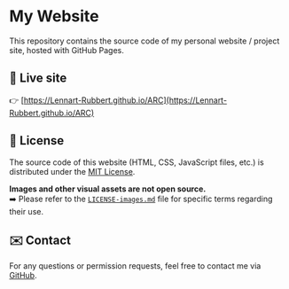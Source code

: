 # My Website

This repository contains the source code of my personal website / project site, hosted with GitHub Pages.

## 🔗 Live site

👉 [https://Lennart-Rubbert.github.io/ARC](https://Lennart-Rubbert.github.io/ARC)

## 📄 License

The source code of this website (HTML, CSS, JavaScript files, etc.) is distributed under the [MIT License](LICENSE).

**Images and other visual assets are not open source.**  
➡️ Please refer to the [`LICENSE-images.md`](LICENSE-images.md) file for specific terms regarding their use.

## ✉️ Contact

For any questions or permission requests, feel free to contact me via [GitHub](https://github.com/Lennart-Rubbert).
